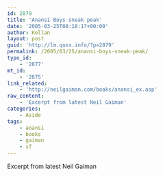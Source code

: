```yaml
---
id: 2879
title: 'Anansi Boys sneak peak'
date: '2005-03-25T08:18:17+00:00'
author: Kellan
layout: post
guid: 'http://lm.quxx.info/?p=2879'
permalink: /2005/03/25/anansi-boys-sneak-peak/
typo_id:
    - '2877'
mt_id:
    - '2875'
link_related:
    - 'http://neilgaiman.com/books/anansi_ex.asp'
raw_content:
    - 'Excerpt from latest Neil Gaiman'
categories:
    - Aside
tags:
    - anansi
    - books
    - gaiman
    - sf
---
```


Excerpt from latest Neil Gaiman